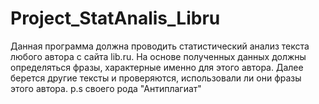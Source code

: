 # Project_StatAnalis_Libru
Данная программа должна проводить статистический анализ текста любого автора с сайта lib.ru. На основе полученных данных должны определяться фразы, характерные именно для этого автора. Далее берется другие тексты и проверяются, использовали ли они фразы этого автора.
p.s своего рода "Антиплагиат"
